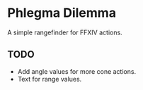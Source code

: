 # Phlegma Dilemma
A simple rangefinder for FFXIV actions.

## TODO
- Add angle values for more cone actions.
- Text for range values.
